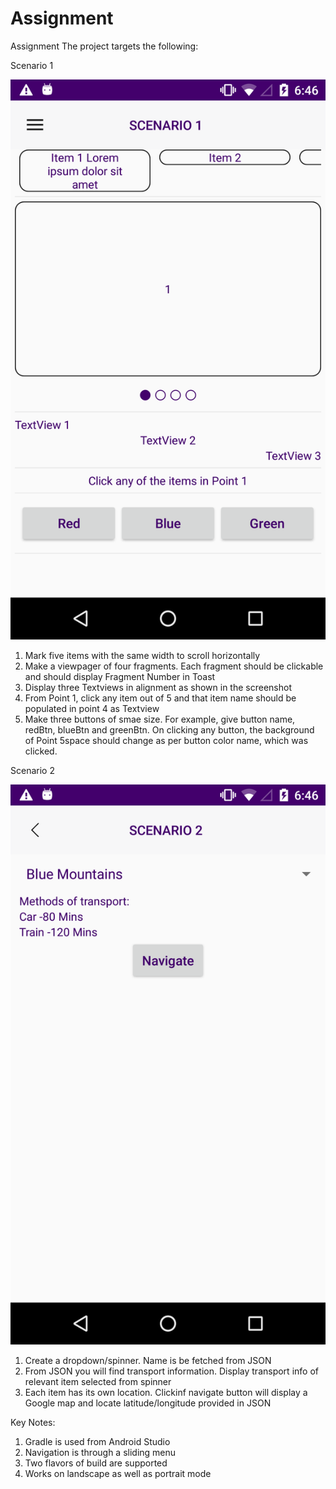 # Assignment
Assignment
The project targets the following:

Scenario 1

![ScreenShot](https://raw.githubusercontent.com/AlvinaC/Assignment/master/screenshot/screenshot_scenario1.png)

1)  Mark five items with the same width to scroll horizontally
2)  Make a viewpager of four fragments. Each fragment should be clickable and should display Fragment Number in Toast
3)  Display three Textviews in alignment as shown in the screenshot
4)  From Point 1, click any item out of 5 and that item name should be populated in point 4 as Textview
5)  Make three buttons of smae size. For example, give button name, redBtn, blueBtn and greenBtn. 
On clicking any button, the background of Point 5space should change as per button color name, which was clicked.


Scenario 2

![ScreenShot](https://raw.githubusercontent.com/AlvinaC/Assignment/master/screenshot/screenshot_scenario2.png)

1)  Create a dropdown/spinner. Name is be fetched from JSON
2)  From JSON you will find transport information. Display transport info of relevant item selected from spinner
3)  Each item has its own location. Clickinf navigate button will display a Google map and locate latitude/longitude
provided in JSON

Key Notes:
1) Gradle is used from Android Studio
2) Navigation is through a sliding menu
3) Two flavors of build are supported
4) Works on landscape as well as portrait mode
